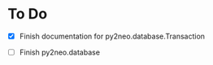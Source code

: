 # To Do

* [x] Finish documentation for py2neo.database.Transaction
* [ ] Finish py2neo.database



